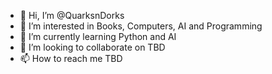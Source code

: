 - 👋 Hi, I’m @QuarksnDorks
- 👀 I’m interested in Books, Computers, AI and Programming
- 🌱 I’m currently learning Python and AI
- 💞️ I’m looking to collaborate on TBD
- 📫 How to reach me TBD

<!---
QuarksnDorks/QuarksnDorks is a ✨ special ✨ repository because its `README.md` (this file) appears on your GitHub profile.
You can click the Preview link to take a look at your changes.
--->
